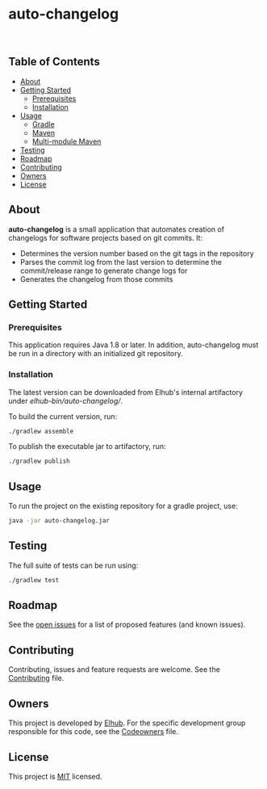 # auto-changelog

[<img src="https://img.shields.io/badge/repo-github-blue" alt="">](https://github.com/elhub/devxp-auto-changelog)
[<img src="https://img.shields.io/badge/issues-jira-orange" alt="">](https://jira.elhub.cloud/issues/?jql=project%20%3D%20%22Team%20Dev%22%20AND%20component%20%3D%20devxp-auto-changelog%20AND%20status%20!%3D%20Done)
[<img src="https://teamcity.elhub.cloud/app/rest/builds/buildType:(id:DevXp_DevXpAutoChangelog_PublishDocs)/statusIcon" alt="">](https://teamcity.elhub.cloud/project/DevXp_DevXpAutoChangelog?mode=builds#all-projects)
[<img src="https://sonar.elhub.cloud/api/project_badges/measure?project=no.elhub.devxp%3Adevxp-auto-changelog&metric=alert_status" alt="">](https://sonar.elhub.cloud/dashboard?id=no.elhub.devxp%3Adevxp-auto-changelog)
[<img src="https://sonar.elhub.cloud/api/project_badges/measure?project=no.elhub.devxp%3Adevxp-auto-changelog&metric=ncloc" alt="">](https://sonar.elhub.cloud/dashboard?id=no.elhub.devxp%3Adevxp-auto-changelog)
[<img src="https://sonar.elhub.cloud/api/project_badges/measure?project=no.elhub.devxp%3Adevxp-auto-changelog&metric=bugs" alt="">](https://sonar.elhub.cloud/dashboard?id=no.elhub.devxp%3Adevxp-auto-changelog)
[<img src="https://sonar.elhub.cloud/api/project_badges/measure?project=no.elhub.devxp%3Adevxp-auto-changelog&metric=vulnerabilities" alt="">](https://sonar.elhub.cloud/dashboard?id=no.elhub.devxp%3Adevxp-auto-changelog)
[<img src="https://sonar.elhub.cloud/api/project_badges/measure?project=no.elhub.devxp%3Adevxp-auto-changelog&metric=coverage" alt="">](https://sonar.elhub.cloud/dashboard?id=no.elhub.devxp%3Adevxp-auto-changelog)

## Table of Contents

* [About](#about)
* [Getting Started](#getting-started)
  * [Prerequisites](#prerequisites)
  * [Installation](#installation)
* [Usage](#usage)
  * [Gradle](#gradle)
  * [Maven](#maven)
  * [Multi-module Maven](#multi-module-maven)
* [Testing](#testing)
* [Roadmap](#roadmap)
* [Contributing](#contributing)
* [Owners](#owners)
* [License](#license)

## About

**auto-changelog** is a small application that automates creation of changelogs for software projects based on git commits. It:

* Determines the version number based on the git tags in the repository
* Parses the commit log from the last version to determine the commit/release range to generate change logs for
* Generates the changelog from those commits

## Getting Started

### Prerequisites

This application requires Java 1.8 or later. In addition, auto-changelog must be run in a directory with an initialized git repository.

### Installation

The latest version can be downloaded from Elhub's internal artifactory under _elhub-bin/auto-changelog/_.

To build the current version, run:

```sh
./gradlew assemble
```

To publish the executable jar to artifactory, run:

```sh
./gradlew publish
```

## Usage

To run the project on the existing repository for a gradle project, use:

```sh
java -jar auto-changelog.jar
```

## Testing

The full suite of tests can be run using:

```sh
./gradlew test
```

## Roadmap

See the [open issues](https://github.com/elhub/dev-tools-auto-changelog/issues) for a list of proposed features (and known issues).

## Contributing

Contributing, issues and feature requests are welcome. See the
[Contributing](https://github.com/elhub/dev-tools-auto-changelog/blob/main/CONTRIBUTING.md) file.

## Owners

This project is developed by [Elhub](https://github.com/elhub). For the specific development group responsible for this
code, see the [Codeowners](https://github.com/elhub/dev-tools-auto-changelog/blob/main/CODEOWNERS) file.

## License

This project is [MIT](https://github.com/elhub/dev-tools-auto-changelog/blob/main/LICENSE.md) licensed.
